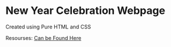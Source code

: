 # New Year Celebration Webpage

Created using Pure HTML and CSS

Resourses: <a href="https://github.com/ProgrammingHero1/B9A1-New-Year-New-Mission">Can be Found Here</a>
